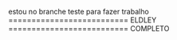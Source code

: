 estou no branche teste para fazer trabalho
========================== ELDLEY ==========================
COMPLETO